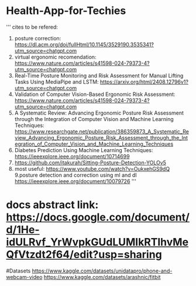 # Health-App-for-Techies

''' cites to be refered:
1.  posture correction:  https://dl.acm.org/doi/fullHtml/10.1145/3529190.3535341?utm_source=chatgpt.com
2. virtual ergonomic recomendation:  https://www.nature.com/articles/s41598-024-79373-4?utm_source=chatgpt.com
3. Real-Time Posture Monitoring and Risk Assessment for Manual Lifting Tasks Using MediaPipe and LSTM:  https://arxiv.org/html/2408.12796v1?utm_source=chatgpt.com
4. Validation of Computer Vision-Based Ergonomic Risk Assessment:  https://www.nature.com/articles/s41598-024-79373-4?utm_source=chatgpt.com
5. A Systematic Review: Advancing Ergonomic Posture Risk Assessment through the Integration of Computer Vision and Machine Learning Techniques:  https://www.researchgate.net/publication/386359873_A_Systematic_Review_Advancing_Ergonomic_Posture_Risk_Assessment_through_the_Integration_of_Computer_Vision_and_Machine_Learning_Techniques
6. Diabetes Prediction Using Machine Learning Techniques: https://ieeexplore.ieee.org/document/10714699
7. https://github.com/itakurah/Sitting-Posture-Detection-YOLOv5
8. most useful: https://www.youtube.com/watch?v=OukxehGS9dQ
9.posture detection and correction using ml and dl https://ieeexplore.ieee.org/document/10079726
'''

# docs abstract link: https://docs.google.com/document/d/1He-idULRvf_YrWvpkGUdLUMlkRTlhvMeQfVtzdt2f64/edit?usp=sharing


#Datasets
https://www.kaggle.com/datasets/unidatapro/phone-and-webcam-video 
https://www.kaggle.com/datasets/arashnic/fitbit
